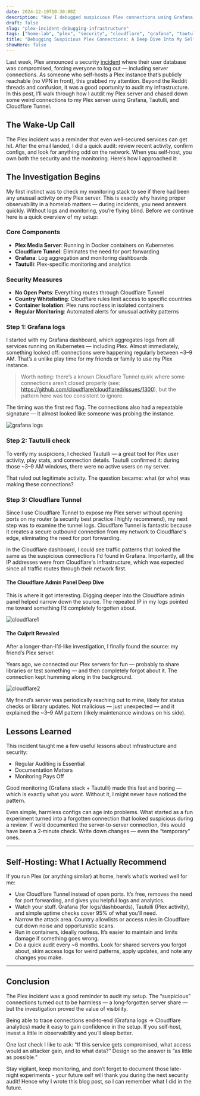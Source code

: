 ```yaml
---
date: 2024-12-19T10:30:00Z
description: "How I debugged suspicious Plex connections using Grafana, Tautulli, and Cloudflare Tunnel after the recent security incident"
draft: false
slug: "plex-incident-debugging-infrastructure"
tags: ["home-lab", "plex", "security", "cloudflare", "grafana", "tautulli"]
title: "Debugging Suspicious Plex Connections: A Deep Dive Into My Self-Hosted Infrastructure"
showHero: false
---
```


Last week, Plex announced a security [incident](https://forums.plex.tv/t/important-notice-of-security-incident/930523) where their user database was compromised, forcing everyone to log out — including server connections. As someone who self-hosts a Plex instance that’s publicly reachable (no VPN in front), this grabbed my attention. Beyond the Reddit threads and confusion, it was a good oportunity to audit my infrastructure. In this post, I’ll walk through how I autdit my Plex server and chased down some weird connections to my Plex server using Grafana, Tautulli, and Cloudflare Tunnel.

## The Wake-Up Call

The Plex incident was a reminder that even well‑secured services can get hit. After the email landed, I did a quick audit: review recent activity, confirm configs, and look for anything odd on the network. When you self‑host, you own both the security and the monitoring. Here’s how I approached it:

## The Investigation Begins

My first instinct was to check my monitoring stack to see if there had been any unusual activity on my Plex server. This is exactly why having proper observability in a homelab matters — during incidents, you need answers quickly. Without logs and monitoring, you’re flying blind. Before we continue here is a  quick overview of my setup:

### Core Components

- **Plex Media Server**: Running in Docker containers on Kubernetes
- **Cloudflare Tunnel**: Eliminates the need for port forwarding
- **Grafana**: Log aggregation and monitoring dashboards
- **Tautulli**: Plex-specific monitoring and analytics

### Security Measures

- **No Open Ports**: Everything routes through Cloudflare Tunnel
- **Country Whitelisting**: Cloudflare rules limit access to specific countries
- **Container Isolation**: Plex runs rootless in isolated containers
- **Regular Monitoring**: Automated alerts for unusual activity patterns

### Step 1: Grafana logs

I started with my Grafana dashboard, which aggregates logs from all services running on Kubernetes — including Plex. Almost immediately, something looked off: connections were happening regularly between ~3–9 AM. That’s a unlike play time for my friends or family to use my Plex instance.

> Worth noting: there’s a known Cloudflare Tunnel quirk where some connections aren’t closed properly (see: https://github.com/cloudflare/cloudflared/issues/1300), but the pattern here was too consistent to ignore.

The timing was the first red flag. The connections also had a repeatable signature — it almost looked like someone was probing the instance.

![grafana logs](https://img.axell.dev/plex%3Agrafana.webp "Grafana logs showing suspicious connections")

### Step 2: Tautulli check

To verify my suspicions, I checked Tautulli — a great tool for Plex user activity, play stats, and connection details. Tautulli confirmed it: during those ~3–9 AM windows, there were no active users on my server.

That ruled out legitimate activity. The question became: what (or who) was making these connections?

### Step 3: Cloudflare Tunnel

Since I use Cloudflare Tunnel to expose my Plex server without opening ports on my router (a security best practice I highly recommend), my next step was to examine the tunnel logs. Cloudflare Tunnel is fantastic because it creates a secure outbound connection from my network to Cloudflare's edge, eliminating the need for port forwarding.

In the Cloudflare dashboard, I could see traffic patterns that looked the same as the suspicious connections I'd found in Grafana. Importantly, all the IP addresses were from Cloudflare's infrastructure, which was expected since all traffic routes through their network first.

#### The Cloudflare Admin Panel Deep Dive

This is where it got interesting. Digging deeper into the Cloudflare admin panel helped narrow down the source. The repeated IP in my logs pointed me toward something I’d completely forgotten about.

![cloudflare1](https://img.axell.dev/plex%3Acloudlfare1.webp "Cloudflare dashboard showing traffic patterns")

#### The Culprit Revealed

After a longer-than-I’d-like investigation, I finally found the source: my friend’s Plex server.

Years ago, we connected our Plex servers for fun — probably to share libraries or test something — and then completely forgot about it. The connection kept humming along in the background.

![cloudflare2](https://img.axell.dev/plex%3Acloudlfare2.webp "The Suspicious IP address which was my friend's home ip in the end")

My friend’s server was periodically reaching out to mine, likely for status checks or library updates. Not malicious — just unexpected — and it explained the ~3–9 AM pattern (likely maintenance windows on his side).

## Lessons Learned

This incident taught me a few useful lessons about infrastructure and security:

- Regular Auditing is Essential
- Documentation Matters
- Monitoring Pays Off

Good monitoring (Grafana stack + Tautulli) made this fast and boring — which is exactly what you want. Without it, I might never have noticed the pattern.

Even simple, harmless configs can age into problems. What started as a fun experiment turned into a forgotten connection that looked suspicious during a review. If we’d documented the server‑to‑server connection, this would have been a 2‑minute check. Write down changes — even the “temporary” ones.

---

## Self‑Hosting: What I Actually Recommend
If you run Plex (or anything similar) at home, here’s what’s worked well for me:

- Use Cloudflare Tunnel instead of open ports. It’s free, removes the need for port forwarding, and gives you helpful logs and analytics.
- Watch your stuff. Grafana (for logs/dashboards), Tautulli (Plex activity), and simple uptime checks cover 95% of what you’ll need.
- Narrow the attack area. Country allowlists or access rules in Cloudflare cut down noise and opportunistic scans.
- Run in containers, ideally rootless. It’s easier to maintain and limits damage if something goes wrong.
- Do a quick audit every ~6 months. Look for shared servers you forgot about, skim access logs for weird patterns, apply updates, and note any changes you make.

---

## Conclusion
The Plex incident was a good reminder to audit my setup. The “suspicious” connections turned out to be harmless — a long‑forgotten server share — but the investigation proved the value of visibility.

Being able to trace connections end‑to‑end (Grafana logs → Cloudflare analytics) made it easy to gain confidence in the setup. If you self‑host, invest a little in observability and you’ll sleep better.

One last check I like to ask: “If this service gets compromised, what access would an attacker gain, and to what data?” Design so the answer is “as little as possible.”

Stay vigilant, keep monitoring, and don’t forget to document those late-night experiments - your future self will thank you during the next security audit! Hence why I wrote this blog post, so I can remember what I did in the future.
